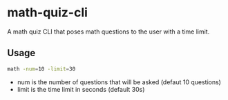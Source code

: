 # math-quiz-cli

A math quiz CLI that poses math questions to the user with a time limit.

## Usage

```bash
math -num=10 -limit=30
```

- num is the number of questions that will be asked (defaut 10 questions)
- limit is the time limit in seconds (default 30s)
